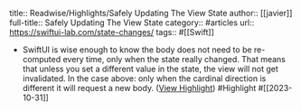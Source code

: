 title:: Readwise/Highlights/Safely Updating The View State
author:: [[javier]]
full-title:: Safely Updating The View State
category:: #articles
url:: https://swiftui-lab.com/state-changes/
tags:: #[[Swift]]
- SwiftUI is wise enough to know the body does not need to be re-computed every time, only when the state really changed. That means that unless you set a different value in the state, the view will not get invalidated. In the case above: only when the cardinal direction is different it will request a new body. ([View Highlight](https://read.readwise.io/read/01he1qy7qqktdfa5m3cavd244y)) #Highlight #[[2023-10-31]]